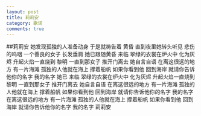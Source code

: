 ```yaml
---
layout: post
title: 莉莉安
category: 歌词
comments: true
---
```


##莉莉安
她发现孤独的人准备动身 
于是就祷告着 黄昏 
直到夜里她转头听见 
悲伤的呜咽 
一个善良的女子 长发垂肩 
她已跟随黄昏 来临 
翠绿的衣裳在炉火中 化为灰烬 
升起火焰一直烧到 黎明 
一直到那女子 推开门离去 
她自言自语 
在离这很远的地方 有一片海滩 
孤独的人他就在海上 撑着船帆 
如果你看到他 回到海岸 
就请你告诉他你的名字 我的名字 
她已 来临 
翠绿的衣裳在炉火中 化为灰烬 
升起火焰一直烧到 黎明 
一直到那女子 推开门离去 
她自言自语 
在离这很远的地方 有一片海滩 
孤独的人他就在海上 撑着船帆 
如果你看到他 回到海岸 
就请你告诉他你的名字 我的名字 
在离这很远的地方 有一片海滩 
孤独的人他就在海上 撑着船帆 
如果你看到他 回到海岸 
就请你告诉他你的名字 我的名字 
莉莉安 

##

##

##
